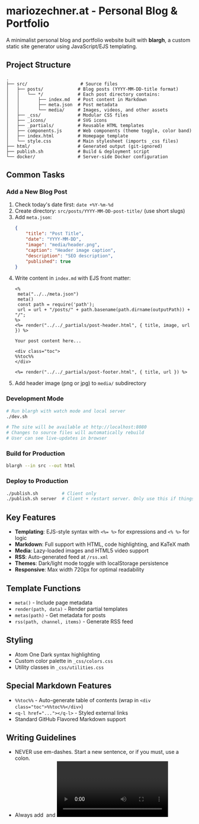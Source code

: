# mariozechner.at - Personal Blog & Portfolio

A minimalist personal blog and portfolio website built with **blargh**, a custom static site generator using JavaScript/EJS templating.

## Project Structure

```
.
├── src/                    # Source files
│   ├── posts/             # Blog posts (YYYY-MM-DD-title format)
│   │   └── */             # Each post directory contains:
│   │       ├── index.md   # Post content in Markdown
│   │       ├── meta.json  # Post metadata
│   │       └── media/     # Images, videos, and other assets
│   ├── _css/              # Modular CSS files
│   ├── _icons/            # SVG icons
│   ├── _partials/         # Reusable HTML templates
│   ├── components.js      # Web components (theme toggle, color band)
│   ├── index.html         # Homepage template
│   └── style.css          # Main stylesheet (imports _css files)
├── html/                  # Generated output (git-ignored)
├── publish.sh             # Build & deployment script
└── docker/                # Server-side Docker configuration
```

## Common Tasks

### Add a New Blog Post
1. Check today's date first: `date +%Y-%m-%d`
2. Create directory: `src/posts/YYYY-MM-DD-post-title/` (use short slugs)
3. Add `meta.json`:
   ```json
   {
       "title": "Post Title",
       "date": "YYYY-MM-DD",
       "image": "media/header.png",
       "caption": "Header image caption",
       "description": "SEO description",
       "published": true
   }
   ```
4. Write content in `index.md` with EJS front matter:
   ```ejs
   <%
   	meta("../../meta.json")
   	meta()
   	const path = require('path');
   	url = url + "/posts/" + path.basename(path.dirname(outputPath)) + "/";
   %>
   <%= render("../../_partials/post-header.html", { title, image, url }) %>

   Your post content here...
   
   <div class="toc">
   %%toc%%
   </div>

   <%= render("../../_partials/post-footer.html", { title, url }) %>
   ```
5. Add header image (png or jpg) to `media/` subdirectory

### Development Mode
```bash
# Run blargh with watch mode and local server
./dev.sh

# The site will be available at http://localhost:8080
# Changes to source files will automatically rebuild
# User can see live-updates in browser
```

### Build for Production
```bash
blargh --in src --out html
```

### Deploy to Production
```bash
./publish.sh         # Client only
./publish.sh server  # Client + restart server. Only use this if things in docker/ changed
```

## Key Features

- **Templating**: EJS-style syntax with `<%= %>` for expressions and `<% %>` for logic
- **Markdown**: Full support with HTML, code highlighting, and KaTeX math
- **Media**: Lazy-loaded images and HTML5 video support
- **RSS**: Auto-generated feed at `/rss.xml`
- **Themes**: Dark/light mode toggle with localStorage persistence
- **Responsive**: Max width 720px for optimal readability

## Template Functions

- `meta()` - Include page metadata
- `render(path, data)` - Render partial templates
- `metas(path)` - Get metadata for posts
- `rss(path, channel, items)` - Generate RSS feed

## Styling
- Atom One Dark syntax highlighting
- Custom color palette in `_css/colors.css`
- Utility classes in `_css/utilities.css`

## Special Markdown Features

- `%%toc%%` - Auto-generate table of contents (wrap in `<div class="toc">%%toc%%</div>`)
- `<q-l href="..."></q-l>` - Styled external links
- Standard GitHub Flavored Markdown support

## Writing Guidelines

- NEVER use em-dashes. Start a new sentence, or if you must, use a colon.
- Always add <img> and <video> with lazy loading